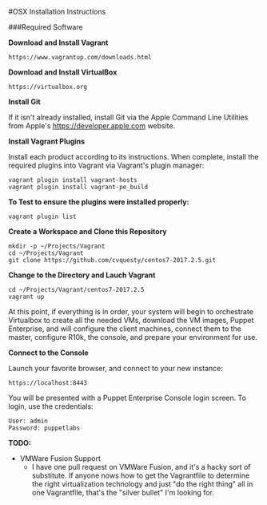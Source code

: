#OSX Installation Instructions

###Required Software

**Download and Install Vagrant**
		
	https://www.vagrantup.com/downloads.html

**Download and Install VirtualBox**

	https://virtualbox.org
	
**Install Git**

If it isn't already installed, install Git via the Apple Command Line Utilities from Apple's https://developer.apple.com website.

**Install Vagrant Plugins**

Install each product according to its instructions.  When complete, install the required plugins into Vagrant via Vagrant's plugin manager:

	vagrant plugin install vagrant-hosts
	vagrant plugin install vagrant-pe_build
	
**To Test to ensure the plugins were installed properly:**

	vagrant plugin list

**Create a Workspace and Clone this Repository**

	mkdir -p ~/Projects/Vagrant
	cd ~/Projects/Vagrant
	git clone https://github.com/cvquesty/centos7-2017.2.5.git
	
**Change to the Directory and Lauch Vagrant**

	cd ~/Projects/Vagrant/centos7-2017.2.5
	vagrant up
	
At this point, if everything is in order, your system will begin to orchestrate Virtualbox to create all the needed VMs, download the VM images, Puppet Enterprise, and will configure the client machines, connect them to the master, configure R10k, the console, and prepare your environment for use.

**Connect to the Console**

Launch your favorite browser, and connect to your new instance:

	https://localhost:8443
	
You will be presented with a Puppet Enterprise Console login screen.  To login, use the credentials:

	User: admin
	Password: puppetlabs


**TODO:**<br>
- VMWare Fusion Support
  - I have one pull request on VMWare Fusion, and it's a hacky sort of substitute. If anyone nows how to get the Vagrantfile to determine the right virtualization technology and just "do the right thing" all in one Vagrantfile, that's the "silver bullet" I'm looking for.
